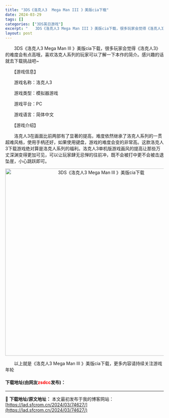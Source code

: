 ```yaml
---
title: "3DS《洛克人3  Mega Man III 》美版cia下载"
date: 2024-03-29
tags: []
categories: ["3DS英日游戏"]
excerpt: "　　3DS《洛克人3 Mega Man III 》美版cia下载，很多玩家会觉得《洛克人3》的难度会有点高哦，喜欢洛克人系列的玩家可以了解一下本作的简介。感兴趣的话就去下载挑战吧~ 　　【游戏信息】 　　游戏名称：洛克人3 　　游戏类型：模拟器游戏 　　游戏平台：PC 　　游戏语言：简体中文 　　【&hellip;"
layout: post
---
```


 <p>　　3DS《洛克人3 Mega Man III 》美版cia下载，很多玩家会觉得《洛克人3》的难度会有点高哦，喜欢洛克人系列的玩家可以了解一下本作的简介。感兴趣的话就去下载挑战吧~</p> <p>　　【游戏信息】</p> <p>　　游戏名称：洛克人3</p> <p>　　游戏类型：模拟器游戏</p> <p>　　游戏平台：PC</p> <p>　　游戏语言：简体中文</p> <p>　　【游戏介绍】</p> <p>　　洛克人3在画面比前两部有了显著的提高，难度依然继承了洛克人系列的一贯超难风格，使用手柄还好，如果使用键盘，游戏的难度会变的非常高。这款洛克人3下载游戏绝对算是洛克人系列的福利。洛克人3单机版游戏画风的提高让那些万丈深渊变得更加可见，可以让玩家肆无忌惮的往前冲，既不会被打中更不会被击退坠崖，小心跳跃即可。</p> <p align="center"><img align="" border="0" src="https://lad.sfcrom.cn/wp-content/uploads/2024/03/20240329_660633a00d304.jpg" width="594" alt="3DS《洛克人3  Mega Man III 》美版cia下载" /></p> <p>　　以上就是《洛克人3 Mega Man III 》美版cia下载，更多内容请持续关注游戏年轮</p> <p><h4>下载地址(由网友<font color="red">zsdcc</font>发布)：</h4></p> 

---
📖 **下载地址/原文地址：** 本文最初发布于我的博客网站：[https://lad.sfcrom.cn/2024/03/74627/](https://lad.sfcrom.cn/2024/03/74627/)
